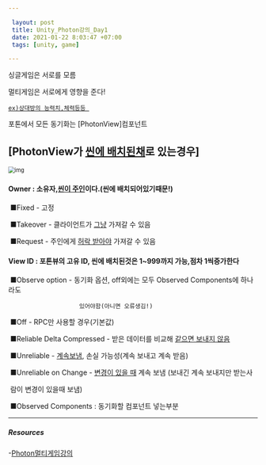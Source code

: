 ```yaml
---

 layout: post
 title: Unity_Photon강의_Day1
 date: 2021-01-22 8:03:47 +07:00
 tags: [unity, game] 

---
```


싱글게임은 서로를 모름

멀티게임은 서로에게 영향을 준다!

<u> `ex)상대방의 능력치,체력등등 `</u>

포톤에서 모든 동기화는 [PhotonView]컴포넌트

## [PhotonView가 <u>씬에 배치된채</u>로 있는경우]

<img src="https://static.wixstatic.com/media/1c4e22_1e24d0c2c47247b295fd189a77712381~mv2.jpg/v1/fill/w_827,h_206,al_c,lg_1,q_90/1c4e22_1e24d0c2c47247b295fd189a77712381~mv2.webp" alt="img" style="zoom: 80%;" />

#### Owner : 소유자,<u>씬이 주인</u>이다.(씬에 배치되어있기때문!)

​	■Fixed - 고정

​	■Takeover - 클라이언트가 <u>그냥</u> 가져갈 수 있음

​	■Request - 주인에게 <u>허락 받아야</u> 가져갈 수 있음

#### View ID : 포톤뷰의 고유 ID, 씬에 배치된것은 1~999까지 가능,점차 1씩증가한다

​        ■Observe option - 동기화 옵션, off외에는 모두 Observed Components에 하나라도

 			            있어야함(아니면 오류생김!)

​		■Off - RPC만 사용할 경우(기본값)

​		■Reliable Delta Compressed - 받은 데이터를 비교해 <u>같으면 보내지 않음</u>

​		■Unreliable - <u>계속보냄</u>, 손실 가능성(계속 보내고 계속 받음)

​		■Unreliable  on Change - <u>변경이 있을 때</u> 계속 보냄 (보내긴 계속 보내지만 받는사

​           람이 변경이 있을때 보냄)

​		■Observed Components : 동기화할 컴포넌트 넣는부분

---

##### Resources

-[Photon멀티게임강의](https://www.youtube.com/watch?v=7tjez6oZDlA)
